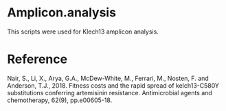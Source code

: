 # Amplicon.analysis
This scripts were used for Klech13 amplicon analysis.


# Reference
Nair, S., Li, X., Arya, G.A., McDew-White, M., Ferrari, M., Nosten, F. and Anderson, T.J., 2018. Fitness costs and the rapid spread of kelch13-C580Y substitutions conferring artemisinin resistance. Antimicrobial agents and chemotherapy, 62(9), pp.e00605-18.

